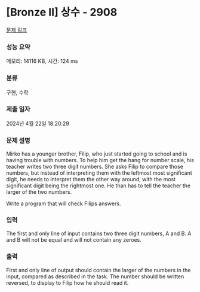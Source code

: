 # [Bronze II] 상수 - 2908 

[문제 링크](https://www.acmicpc.net/problem/2908) 

### 성능 요약

메모리: 14116 KB, 시간: 124 ms

### 분류

구현, 수학

### 제출 일자

2024년 4월 22일 18:20:29

### 문제 설명

<p>Mirko has a younger brother, Filip, who just started going to school and is having trouble with numbers. To help him get the hang for number scale, his teacher writes two three digit numbers. She asks Filip to compare those numbers, but instead of interpreting them with the leftmost most significant digit, he needs to interpret them the other way around, with the most significant digit being the rightmost one. He than has to tell the teacher the larger of the two numbers.</p>

<p>Write a program that will check Filips answers.</p>

### 입력 

 <p>The first and only line of input contains two three digit numbers, A and B. A and B will not be equal and will not contain any zeroes.</p>

### 출력 

 <p>First and only line of output should contain the larger of the numbers in the input, compared as described in the task. The number should be written reversed, to display to Filip how he should read it.</p>


